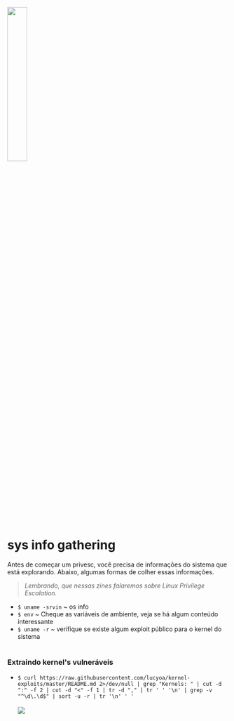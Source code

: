 <img width="30%" src="https://i.imgur.com/CGV9DU1.png"></img>

# sys info gathering
Antes de começar um privesc, você precisa de informações do sistema que está explorando. Abaixo, algumas formas de colher essas informações.
> *Lembrando, que nessas zines falaremos sobre Linux Privilege Escalation.*<br>

* `$ uname -srvin` ~ os info<br>
* `$ env` ~ Cheque as variáveis de ambiente, veja se há algum conteúdo interessante<br>
* `$ uname -r` ~ verifique se existe algum exploit público para o kernel do sistema<br><br>

### Extraindo kernel's vulneráveis
* `$ curl https://raw.githubusercontent.com/lucyoa/kernel-exploits/master/README.md 2>/dev/null | grep "Kernels: " | cut -d ":" -f 2 | cut -d "<" -f 1 | tr -d "," | tr ' ' '\n' | grep -v "^\d\.\d$" | sort -u -r | tr '\n' ' '`<br><br>
<img src="https://i.imgur.com/yI1BXjF.png"></img><br><br>
